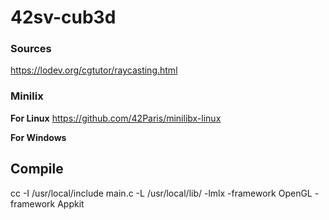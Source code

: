 # 42sv-cub3d


### Sources
https://lodev.org/cgtutor/raycasting.html



### Minilix
**For Linux**
https://github.com/42Paris/minilibx-linux

**For Windows**


## Compile

cc -I /usr/local/include main.c -L /usr/local/lib/ -lmlx -framework OpenGL -framework Appkit




